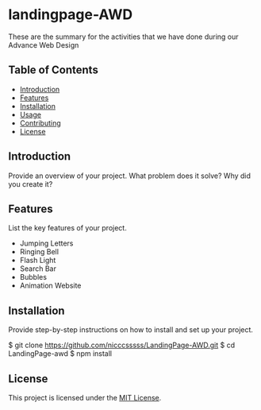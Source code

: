 # landingpage-AWD
These are the summary for the activities that we have done during our Advance Web Design

## Table of Contents

- [Introduction](#introduction)
- [Features](#features)
- [Installation](#installation)
- [Usage](#usage)
- [Contributing](#contributing)
- [License](#license)

## Introduction

Provide an overview of your project. What problem does it solve? Why did you create it?

## Features

List the key features of your project.

- Jumping Letters
- Ringing Bell
- Flash Light
- Search Bar
- Bubbles
- Animation Website

## Installation

Provide step-by-step instructions on how to install and set up your project.

$ git clone https://github.com/nicccsssss/LandingPage-AWD.git
$ cd LandingPage-awd
$ npm install

## License

This project is licensed under the [MIT License](LICENSE).


